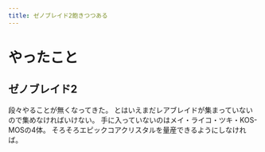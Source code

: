 ```yaml
---
title: ゼノブレイド2飽きつつある
---
```


# やったこと

## ゼノブレイド2

段々やることが無くなってきた。
とはいえまだレアブレイドが集まっていないので集めなければいけない。
手に入っていないのはメイ・ライコ・ツキ・KOS-MOSの4体。
そろそろエピックコアクリスタルを量産できるようにしなければ。
